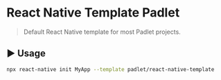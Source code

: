 # React Native Template Padlet

> Default React Native template for most Padlet projects.

## :arrow_forward: Usage

```sh
npx react-native init MyApp --template padlet/react-native-template
```
